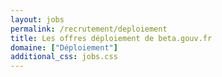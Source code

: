 ```yaml
---
layout: jobs
permalink: /recrutement/deploiement
title: Les offres déploiement de beta.gouv.fr
domaine: ["Déploiement"]
additional_css: jobs.css
---
```

